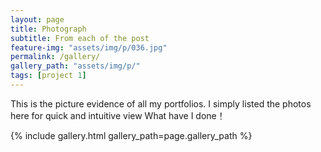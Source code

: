 ```yaml
---
layout: page
title: Photograph
subtitle: From each of the post
feature-img: "assets/img/p/036.jpg"
permalink: /gallery/
gallery_path: "assets/img/p/"
tags: [project 1]
---
```


This is the picture evidence of all my portfolios. I simply listed the photos here for quick and intuitive view What have I done！


{% include gallery.html gallery_path=page.gallery_path %}